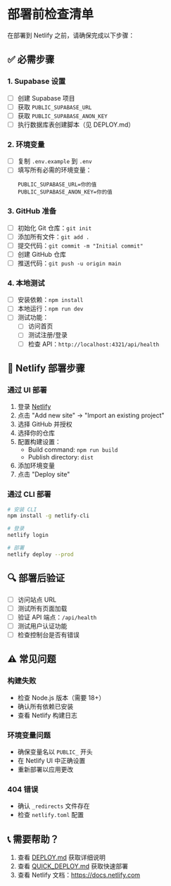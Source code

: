 # 部署前检查清单

在部署到 Netlify 之前，请确保完成以下步骤：

## ✅ 必需步骤

### 1. Supabase 设置
- [ ] 创建 Supabase 项目
- [ ] 获取 `PUBLIC_SUPABASE_URL`
- [ ] 获取 `PUBLIC_SUPABASE_ANON_KEY`
- [ ] 执行数据库表创建脚本（见 DEPLOY.md）

### 2. 环境变量
- [ ] 复制 `.env.example` 到 `.env`
- [ ] 填写所有必需的环境变量：
  ```
  PUBLIC_SUPABASE_URL=你的值
  PUBLIC_SUPABASE_ANON_KEY=你的值
  ```

### 3. GitHub 准备
- [ ] 初始化 Git 仓库：`git init`
- [ ] 添加所有文件：`git add .`
- [ ] 提交代码：`git commit -m "Initial commit"`
- [ ] 创建 GitHub 仓库
- [ ] 推送代码：`git push -u origin main`

### 4. 本地测试
- [ ] 安装依赖：`npm install`
- [ ] 本地运行：`npm run dev`
- [ ] 测试功能：
  - [ ] 访问首页
  - [ ] 测试注册/登录
  - [ ] 检查 API：`http://localhost:4321/api/health`

## 📝 Netlify 部署步骤

### 通过 UI 部署
1. 登录 [Netlify](https://app.netlify.com)
2. 点击 "Add new site" → "Import an existing project"
3. 选择 GitHub 并授权
4. 选择你的仓库
5. 配置构建设置：
   - Build command: `npm run build`
   - Publish directory: `dist`
6. 添加环境变量
7. 点击 "Deploy site"

### 通过 CLI 部署
```bash
# 安装 CLI
npm install -g netlify-cli

# 登录
netlify login

# 部署
netlify deploy --prod
```

## 🔍 部署后验证

- [ ] 访问站点 URL
- [ ] 测试所有页面加载
- [ ] 验证 API 端点：`/api/health`
- [ ] 测试用户认证功能
- [ ] 检查控制台是否有错误

## ⚠️ 常见问题

### 构建失败
- 检查 Node.js 版本（需要 18+）
- 确认所有依赖已安装
- 查看 Netlify 构建日志

### 环境变量问题
- 确保变量名以 `PUBLIC_` 开头
- 在 Netlify UI 中正确设置
- 重新部署以应用更改

### 404 错误
- 确认 `_redirects` 文件存在
- 检查 `netlify.toml` 配置

## 📞 需要帮助？

1. 查看 [DEPLOY.md](./DEPLOY.md) 获取详细说明
2. 查看 [QUICK_DEPLOY.md](./QUICK_DEPLOY.md) 获取快速部署
3. 查看 Netlify 文档：https://docs.netlify.com
